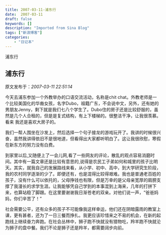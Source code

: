 ```yaml
---
title: 2007-03-11-浦东行
date:  2007-03-11
draft: false
keywords: []
description: "Imported from Sina Blog"
tags: ["新浪博客"]
categories: 
    - "日记本"
---
```

浦东行
## 浦东行

 原文发布于：*2007-03-11 22:51:14*

  今天去浦东参加一个外教举办的口语交流活动，名称是chit
chat。外教老师是一个比较美国化的华裔女孩，名字Dubo，祖籍广东，不会说中文，另外，还有她的男朋友Jenny，剩下就是我们七八个学生了。Dubo住的房子还是比较舒服的，虽然是几个人合租的，但是是复式结构，有上下楼梯的。很整洁干净，让我很羡慕。看来
我还是喜欢大房子的。

   
我们一帮人围坐在沙发上，然后选择一个句子接龙的游戏玩开了。我讲的时候很兴奋，虽然我讲得依旧不是很地道，但看得出大家都听明白了。这让我很欣慰，寒假在新东方的努力没有白费。

   

  
到家里以后,又随便上了一会儿网,看了一些网友的评论，散乱的观点容易消磨时间。其中有一篇文章还是比较有意思的,说得是农民工子弟如何和城里的孩子比明天。其实，就我自己的发展路线来看，从小学、初中、高中，到大学研究生阶段，我的农村同学逐渐的少了。即便还有，也是混得比较得艰难。我也是普通老百姓的孩子，没有什么可以依托的，父母挣钱也有限，但是万幸的是父母亲宽厚的肩膀支撑了我漫长的求学生涯。让我能够凭自己学到的本事混到上海来，几年的打拼下来，也算站稳了脚跟。在这里要谢谢我日渐苍老的双亲。对他们说一声，“爸爸妈妈，你们辛苦了！”

 

  
社会需要公平，还有众多的孩子不可能像我这样幸运，他们还在阴暗露雨的教室上课，更有甚者，还为了一日三餐而挣扎。我更应该珍惜来之不易的机会，在新的起跑线上继续奋力奔跑。在社会丛林中，狮子跑不快就没有猎物吃，羚羊跑不快就沦为狮子的盘中餐。我们不论是狮子还是羚羊，都需要阔步向前。

 

 


